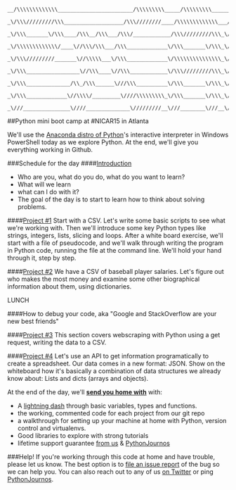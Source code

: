 ```
__/\\\\\\\\\\\\\________________________/\\\\\\\\\_____/\\\\\\\\\_______/\\\\\\\\\__________/\\\___/\\\\\\\\\\\\\\\_         
 _\/\\\/////////\\\___________________/\\\////////____/\\\\\\\\\\\\\___/\\\///////\\\____/\\\\\\\__\/\\\///////////__        
  _\/\\\_______\/\\\____/\\\__/\\\___/\\\/____________/\\\/////////\\\_\/\\\_____\/\\\___\/////\\\__\/\\\_____________       
   _\/\\\\\\\\\\\\\/____\//\\\/\\\___/\\\_____________\/\\\_______\/\\\_\/\\\\\\\\\\\/________\/\\\__\/\\\\\\\\\\\\_____     
    _\/\\\/////////_______\//\\\\\___\/\\\_____________\/\\\\\\\\\\\\\\\_\/\\\//////\\\________\/\\\__\////////////\\\___    
     _\/\\\_________________\//\\\____\//\\\____________\/\\\/////////\\\_\/\\\____\//\\\_______\/\\\_____________\//\\\__   
      _\/\\\______________/\\_/\\\______\///\\\__________\/\\\_______\/\\\_\/\\\_____\//\\\______\/\\\__/\\\________\/\\\__  
       _\/\\\_____________\//\\\\/_________\////\\\\\\\\\_\/\\\_______\/\\\_\/\\\______\//\\\_____\/\\\_\//\\\\\\\\\\\\\/___ 
        _\///_______________\////______________\/////////__\///________\///__\///________\///______\///___\/////////////_____                         
```
##Python mini boot camp at #NICAR15 in Atlanta

We'll use the [Anaconda distro of Python](http://docs.continuum.io/anaconda/pkgs.html)'s interactive interpreter in Windows PowerShell today as we explore Python. At the end, we'll give you everything working in Github.

###Schedule for the day
####[Introduction](http://bit.ly/intropycar14)

* Who are you, what do you do, what do you want to learn?
* What will we learn
* what can I do with it?
* The goal of the day is to start to learn how to think about solving problems.

####[Project #1](https://github.com/ireapps/pycar/tree/master/project1)
Start with a CSV. Let's write some basic scripts to see what we're working with. Then we'll introduce some key Python types like strings, integers, lists, slicing and loops.
After a white board exercise, we'll start with a file of pseudocode, and we'll walk through writing the program in Python code, running the file at the command line.
We'll hold your hand through it, step by step.

####[Project #2](https://github.com/ireapps/pycar/tree/master/project2)
We have a CSV of baseball player salaries. Let's figure out who makes the most money and examine some other biographical information about them, using dictionaries.

LUNCH

####How to debug your code, aka "Google and StackOverflow are your new best friends"

####[Project #3](https://github.com/ireapps/pycar/tree/master/project3)
This section covers webscraping with Python using a get request, writing the data to a CSV.

####[Project #4](https://github.com/ireapps/pycar/tree/master/project4)
Let's use an API to get information programatically to create a spreadsheet. Our data comes in a new format: JSON. Show on the whiteboard how it's basically a combination of data structures we already know about: Lists and dicts (arrays and objects).


At the end of the day, we'll __[send you home with](takehome/README.md)__ with:

* A [lightning dash](https://www.wakari.io/sharing/bundle/tommeagher/PyCAR_basics) through basic variables, types and functions.
* the working, commented code for each project from our git repo
* a walkthrough for setting up your machine at home with Python, version control and virtualenvs.
* Good libraries to explore with strong tutorials
* lifetime support guarantee [from us](CONTRIBUTORS.md) & [PythonJournos](https://groups.google.com/forum/#!forum/PythonJournos)


###Help!
If you're working through this code at home and have trouble, please let us know.
The best option is to [file an issue report](https://github.com/tommeagher/pycar14/issues?state=open) of the bug so we can help you.
You can also reach out to any of us [on Twitter](https://github.com/tommeagher/pycar14/blob/master/CONTRIBUTORS) or ping [PythonJournos](https://groups.google.com/forum/#!forum/PythonJournos).
